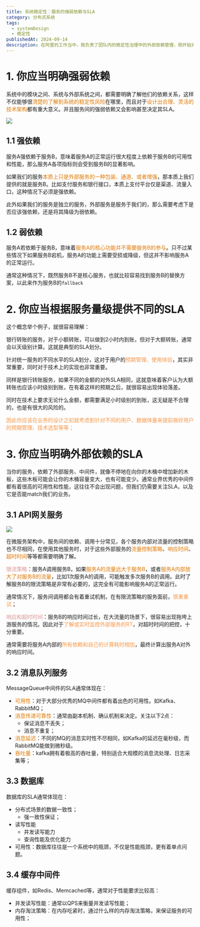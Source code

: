 ```yaml
---
title: 系统稳定性：服务的强弱依赖与SLA
category: 分布式系统
tags:
  - systemDesign
  - 稳定性
publishedAt: 2024-09-14
description: 在阿里的工作当中，我负责了团队内的稳定性治理中的外部依赖管理，刚开始对这部分是没有什么概念的，只知道服务间的相互依赖而已，但当我着手去做时，发现这件事并不简单，特别是当我需要为现有系统引入新的中间件时，我需要了解的远不止如何接入，而更的是它的SLA，深入学习后，我才了解无论是技术、产品、运营都需要有着SLA的意识。
---
```

# 1. 你应当明确强弱依赖

系统中的模块之间、系统与外部系统之间，都需要明确了解他们的依赖关系，这样不仅能够很<font color="#de7802">清楚的了解到系统的稳定性风险</font>在哪里，而且对于<font color="#de7802">设计出合理、灵活的技术架构</font>都有重大意义。并且服务间的强弱依赖又会影响甚至决定其SLA。

![](/images/工程能力-稳定性-强弱依赖.png)
## 1.1 强依赖

服务A强依赖于服务B，意味着服务A的正常运行很大程度上依赖于服务B的可用性和性能，那么服务A各项指标则会受到服务B的显著影响。

如果我们的服务<font color="#de7802">本质上只是外部服务的一种包装、通道、或者增强</font>，那本质上我们提供的就是服务B。比如支付服务和银行接口，本质上支付平台仅是渠道、流量入口，这种情况下必须是强依赖。

此外如果我们的服务是独立的服务，外部服务是服务于我们的，那么需要考虑下是否应该强依赖，还是将其降级为弱依赖。

## 1.2 弱依赖

服务A若依赖于服务B，意味着<font color="#de7802">服务A的核心功能并不需要服务B的参与</font>。只不过某些情况下如果服务B宕机，服务A的功能上需要受损或降级，但这并不影响服务A的正常运行。

通常这种情况下，既然服务B不是核心服务，也就比较容易找到服务B的替换方案，以此来作为服务B的`fallback`

# 2. 你应当根据服务量级提供不同的SLA

这个概念举个例子，就很容易理解：

银行转账的服务，对于小额转账，可以做到2小时内到账，但对于大额转账，通常会以天级别计算。这就是典型的SLA划分。

针对统一服务的不同水平的SLA划分，这对于用户的<font color="#f79646">预期管理、使用体验</font>，其实非常重要，同时对于技术上的实现也非常重要。

同样是银行转账服务，如果不同的金额的对外SLA相同，这就意味着客户认为大额转账也应该小时级别到账，在有着这样的预期之后，就很容易出现体验落差。

同时在技术上要求无论什么金额，都需要满足小时级别的到账，这无疑是不合理的，也是有很大的风险的。

<font color="#f79646">因此你应该在业务的设计之初就考虑到针对不同的用户、数据体量来提前做好用户的预期管理、技术选型等等；</font>


# 3. 你应当明确外部依赖的SLA

当你的服务，依赖了外部服务、中间件，就像不停地在向你的木桶中增加新的木板，这些木板可能会让你的木桶容量变大，也有可能变少。通常业界优秀的中间件都有着很高的可用性和性能，这往往不会出现问题，但我们仍需要关注SLA，以及它是否能match我们的业务。

## 3.1 API网关服务

![](/images/工程能力-稳定性-API网关.png)

在微服务架构中，服务间的依赖、调用十分常见，各个服务内部对流量的控制策略也不尽相同，在使用其他服务时，对于这些外部服务的<font color="#de7802">流量控制策略</font>、<font color="#de7802">响应时间</font>、<font color="#de7802">超时时间</font>等等都需要明确了解。

<font color="#d99694">限流策略</font>：服务A调用服务B，如果<font color="#de7802">服务A的流量远大于服务B</font>，或者<font color="#de7802">服务A内部放大了对服务B的流量</font>，比如1次服务A的调用，可能触发多次服务B的调用。此时了解服务B的限流策略是非常有必要的，这完全有可能影响服务A的正常运行。

通常情况下，服务间调用都会有着重试机制，在有限流策略的服务面前，<font color="#f79646">慎重重试</font>；

<font color="#d99694">响应和超时时间</font>：服务B的响应时间过长，在大流量的场景下，很容易出现拖垮上游服务的情况。因此对于<font color="#f79646">了解或实时监控外部服务的RT</font>，对超时时间的把控，十分重要。

通常需要将服务A内部的<font color="#f79646">所有依赖和自己的计算耗时相加</font>，最终计算出服务A对外的响应时间。

## 3.2 消息队列服务

MessageQueue中间件的SLA通常体现在：
- <font color="#de7802">可用性</font>：对于大部分优秀的MQ中间件都有着出色的可用性。如Kafka、RabbitMQ；
- <font color="#de7802">消息传递可靠性</font>：通常由副本机制、确认机制来决定。关注以下2点：
	- 保证消息不丢失；
	- 消息不重复；
- <font color="#de7802">消息延迟</font>：不同的MQ的消息实时性不尽相同，如Kafka的延迟在毫秒级，而RabbitMQ能做到微秒级。
- <font color="#de7802">吞吐量</font>：kafka拥有着极高的吞吐量，特别适合大规模的消息流处理、日志采集等；

## 3.3 数据库

数据库的SLA通常体现在：
- 分布式场景的数据一致性；
	- 强一致性保证；
- 读写性能
	- 并发读写能力
	- 查询性能及优化能力
- 可用性：数据库往往是一个系统中的瓶颈，不仅是性能瓶颈，更有着单点问题。

## 3.4 缓存中间件

缓存组件，如Redis、Memcached等，通常对于性能要求比较高：
- 并发读写性能：通常以QPS来衡量并发读写性能；
- 内存淘汰策略：在内存吃紧时，通过什么样的内存淘汰策略，来保证服务的可用性；




